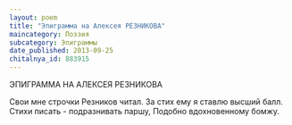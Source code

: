 ```yaml
---
layout: poem
title: "Эпиграмма на Алексея РЕЗНИКОВА"
maincategory: Поэзия
subcategory: Эпиграммы
date_published: 2013-09-25
chitalnya_id: 883915
---
```




ЭПИГРАММА НА АЛЕКСЕЯ РЕЗНИКОВА

Свои мне строчки Резников читал.
За стих ему я ставлю высший балл.
Стихи писать - подразнивать паршу,
Подобно вдохновенному бомжу.






